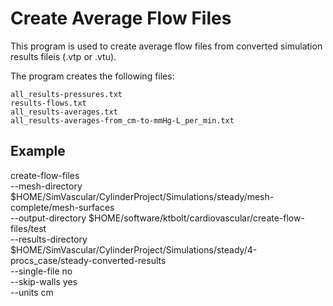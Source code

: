 # Create Average Flow Files

This program is used to create average flow files from converted simulation results fileis (.vtp or .vtu).

The program creates the following files:

    all_results-pressures.txt
    results-flows.txt
    all_results-averages.txt
    all_results-averages-from_cm-to-mmHg-L_per_min.txt


## Example ##

create-flow-files \
  --mesh-directory $HOME/SimVascular/CylinderProject/Simulations/steady/mesh-complete/mesh-surfaces \
  --output-directory $HOME/software/ktbolt/cardiovascular/create-flow-files/test \
  --results-directory  $HOME/SimVascular/CylinderProject/Simulations/steady/4-procs_case/steady-converted-results \
  --single-file no \
  --skip-walls yes \
  --units cm
